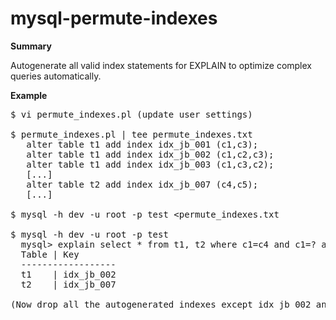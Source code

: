 mysql-permute-indexes
=====================

**Summary**

Autogenerate all valid index statements for EXPLAIN to optimize complex queries automatically.

**Example**

<pre>
$ vi permute_indexes.pl (update user settings)

$ permute_indexes.pl | tee permute_indexes.txt
   alter table t1 add index idx_jb_001 (c1,c3);
   alter table t1 add index idx_jb_002 (c1,c2,c3);
   alter table t1 add index idx_jb_003 (c1,c3,c2);
   [...]
   alter table t2 add index idx_jb_007 (c4,c5);
   [...]

$ mysql -h dev -u root -p test &lt;permute_indexes.txt

$ mysql -h dev -u root -p test
  mysql&gt; explain select * from t1, t2 where c1=c4 and c1=? and c2=? and c3=? and c5=?;
  Table | Key
  ------------------
  t1    | idx_jb_002
  t2    | idx_jb_007

(Now drop all the autogenerated indexes except idx_jb_002 and idx_jb_007.)
</pre>
